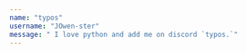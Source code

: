 ```yaml
---
name: "typos"
username: "JOwen-ster"
message: " I love python and add me on discord `typos.`"
---
```

